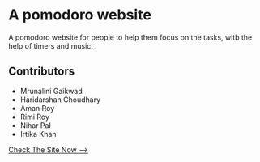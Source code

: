 # A pomodoro website
A pomodoro website for people to help them focus on the tasks, witb the help of timers and music.

## Contributors
- Mrunalini Gaikwad
- Haridarshan Choudhary
- Aman Roy
- Rimi Roy
- Nihar Pal
- Irtika Khan

[Check The Site Now -->](https://hdck007.github.io/project-for-ptp/site/index.html)
